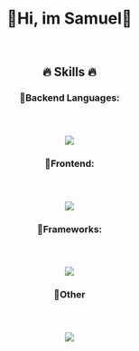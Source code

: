 <div>
 <h1  align="center">🔹Hi, im Samuel🔹</h1> 
<br>

## <p align="center">🔥 Skills 🔥</p>

  ### <p align="center">🔹Backend Languages:</p>ㅤㅤㅤㅤㅤㅤㅤ
<p align="center">
  <a href="https://skillicons.dev">
    <img align="center" src="https://skillicons.dev/icons?i=cs,java" />
  </a>
</p>

### <p align="center">🔹Frontend:</p>ㅤㅤㅤㅤㅤㅤㅤ
<p align="center">
  <a href="https://skillicons.dev">
    <img align="center" src="https://skillicons.dev/icons?i=ts,html,css" />
  </a>
</p>

### <p align="center">🔹Frameworks:</p>ㅤ
<p align="center">
  <a href="https://skillicons.dev">
    <img align="center" src="https://skillicons.dev/icons?i=angular" />
  </a>
</p>

### <p align="center">🔹Other</p>ㅤ
<p align="center">
  <a href="https://skillicons.dev">
    <img align="center" src="https://skillicons.dev/icons?i=git,visualstudio,vscode,eclipse,postman,azure,github" />
  </a>
</p>
</div>
